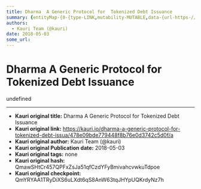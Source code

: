 ```yaml
---
title: Dharma  A Generic Protocol for  Tokenized Debt Issuance
summary: {entityMap-{0-{type-LINK,mutability-MUTABLE,data-{url-https-//whitepaper.dharma.io/-f1},1-{type-LINK,mutability-MUTABLE,data-{url-https-//whitepaper.dharma.io/-f2},2-{type-LINK,mutability-MUTABLE,data-{url-https-//whitepaper.dharma.io/-f3},3-{type-LINK,mutability-MUTABLE,data-{url-https-//whitepaper.dharma.io/-f4},4-{type-LINK,mutability-MUTABLE,data-{url-https-//whitepaper.dharma.io/-specification},5-{type-LINK,mutability-MUTABLE,data-{url-https-//whitepaper.dharma.io/-f5},6-{type-LINK,mutabili
authors:
  - Kauri Team (@kauri)
date: 2018-05-03
some_url: 
---
```


# Dharma  A Generic Protocol for  Tokenized Debt Issuance


undefined


---

- **Kauri original title:** Dharma  A Generic Protocol for  Tokenized Debt Issuance
- **Kauri original link:** https://kauri.io/dharma-a-generic-protocol-for-tokenized-debt-issua/478e09bde779448f8b76e0d3742c5d0f/a
- **Kauri original author:** Kauri Team (@kauri)
- **Kauri original Publication date:** 2018-05-03
- **Kauri original tags:** none
- **Kauri original hash:** QmawSHtCr457QPFxZsJa51qfCzdYFyBmivahcvwkuTdpoe
- **Kauri original checkpoint:** QmYRYAA1TRyDiXS6uLXdt6qS8AnW63tqJHYpUQKrdyNz7h



